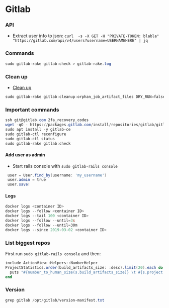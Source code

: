 # Gitlab

### API
- Extract user info to json: `curl  -s -X GET -H "PRIVATE-TOKEN: blabla" "https://gitlab.com/api/v4/users?username=USERNAMEHERE" | jq
`

### Commands
````powershell
sudo gitlab-rake gitlab:check > gitlab-rake.log
````

### Clean up
- [Clean up](https://docs.gitlab.com/ee/raketasks/cleanup.html#remove-orphan-artifact-files)
````powershell
sudo gitlab-rake gitlab:cleanup:orphan_job_artifact_files DRY_RUN=false              # deletes orphan job artefacts
````

### Important commands
````powershell
ssh git@gitlab.com 2fa_recovery_codes
wget -qO - https://packages.gitlab.com/install/repositories/gitlab/gitlab-ce/script.deb.sh | sudo bash
sudo apt install -y gitlab-ce
sudo gitlab-ctl reconfigure
sudo gitlab-ctl status
sudo gitlab-rake gitlab:check
````
#### Add user as admin
- Start rails console with `sudo gitlab-rails console`
````powershell
 user = User.find_by(username: 'my_username')
 user.admin = true
 user.save!
````
#### Logs
````powershell
docker logs <container ID>
docker logs --follow <container ID>
docker logs --tail 100 <container ID>
docker logs --follow --until=3s
docker logs --follow --until=30m
docker logs --since 2019-03-02 <container ID>
````

### List biggest repos
First run `sudo gitlab-rails console` and then:
````powershell
include ActionView::Helpers::NumberHelper
ProjectStatistics.order(build_artifacts_size: :desc).limit(20).each do |s|
  puts "#{number_to_human_size(s.build_artifacts_size)} \t #{s.project.full_path}"
end
````

### Version
````powershell
grep gitlab /opt/gitlab/version-manifest.txt
````
